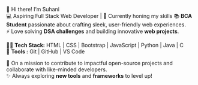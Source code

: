 👋 Hi there! I’m Suhani  
💻 Aspiring Full Stack Web Developer | 🌱 Currently honing my skills 
📚 **BCA Student** passionate about crafting sleek, user-friendly web experiences.  
⚡ Love solving **DSA challenges** and building innovative **web projects**.  

👨‍💻 **Tech Stack:** HTML | CSS | Bootstrap | JavaScript | Python | Java | C  
🔗 **Tools :** Git | GitHub  | VS Code

🎯 On a mission to contribute to impactful open-source projects and collaborate with like-minded developers.  
✨ Always exploring **new tools** and **frameworks** to level up!  

